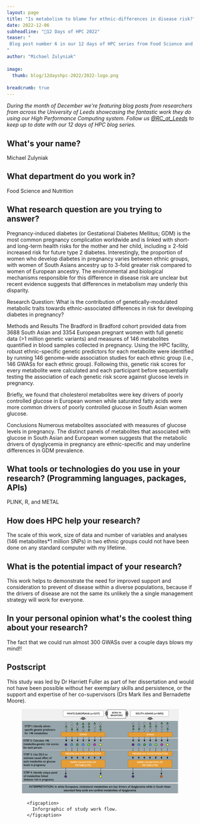 ```yaml
---
layout: page
title: "Is metabolism to blame for ethnic-differences in disease risk?"
date: 2022-12-06
subheadline: "🎄12 Days of HPC 2022"
teaser: "
 Blog post number 6 in our 12 days of HPC series from Food Science and Nutrition!
"
author: "Michael Zulyniak"

image:
  thumb: blog/12dayshpc-2022/2022-logo.png

breadcrumb: true
---
```


_During the month of December we're featuring blog posts from researchers from across the University of Leeds showcasing the fantastic work they do using our High Performance Computing system. Follow us [@RC_at_Leeds](https://twitter.com/RC_at_leeds) to keep up to date with our 12 days of HPC blog series._

## What's your name?

Michael Zulyniak

## What department do you work in?

Food Science and Nutrition

## What research question are you trying to answer?

Pregnancy-induced diabetes (or Gestational Diabetes Mellitus; GDM) is the most common pregnancy complication worldwide and is linked with short- and long-term health risks for the mother and her child, including ≥ 2-fold increased risk for future type 2 diabetes. Interestingly, the proportion of women who develop diabetes in pregnancy varies between ethnic groups, with women of South Asians ancestry up to 3-fold greater risk  compared to women of European ancestry. The environmental and biological mechanisms responsible for this difference in disease risk are unclear but recent evidence suggests that differences in metabolism may underly  this disparity.

Research Question: What is the contribution of genetically-modulated metabolic traits towards ethnic-associated differences in risk for developing diabetes in pregnancy?

Methods and Results
The Bradford in Bradford cohort provided data from 3688 South Asian and 3354 European pregnant women with full genetic data (>1 million genetic variants) and measures of 146 metabolites quantified in blood samples collected in pregnancy. Using the HPC facility, robust ethnic-specific genetic predictors for each metabolite were identified by running 146 genome-wide association studies for each ethnic group (i.e., 146 GWASs for each ethnic group). Following this, genetic risk scores for every metabolite were calculated and each participant before sequentially testing the association of each genetic risk score against glucose levels in pregnancy. 

Briefly, we found that cholesterol metabolites were key drivers of poorly controlled glucose in European women while saturated fatty acids were more common drivers of poorly controlled glucose in South Asian women glucose.

Conclusions
Numerous metabolites associated with measures of glucose levels in pregnancy. The distinct   panels of metabolites that associated with glucose in South Asian and European women suggests that the metabolic drivers of dysglycemia in pregnancy are ethnic-specific and may underline differences in GDM prevalence.

## What tools or technologies do you use in your research? (Programming languages, packages, APIs)

PLINK, R, and METAL

## How does HPC help your research?

The scale of this work, size of data and number of variables and analyses (146 metabolites*1 million SNPs) in two ethnic groups could not have been done on any standard computer with my lifetime.

## What is the potential impact of your research?

This work helps to demonstrate the need for improved support and consideration to prevent of disease within a diverse populations, because if the drivers of disease are not the same its unlikely the a single management strategy will work for everyone. 

## In your personal opinion what's the coolest thing about your research?

The fact that we could run almost 300 GWASs over a couple days blows my mind!!





## Postscript

This study was led by Dr Harriett Fuller as part of her dissertation and would not have been possible without her exemplary skills and persistence, or the support and expertise of her co-supervisors (Drs Mark Iles and Bernadette Moore).




  


<figure>
<div class='column' style='display:flex;'>


  <div class='row'>
    <img src="/images/blog/12dayshpc-2022/Screenshot_2022-11-22_at_15.12.22_Michael_Zulyniak.png"
    alt="A flow diagram of the studies analysis workflow" />
    
      
      <figcaption>
        Inforgraphic of study work flow.
      </figcaption>    
    
  </div>

</div>

</figure>
